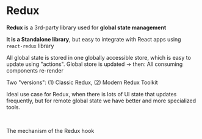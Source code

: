 # Redux

**Redux** is a 3rd-party library used for **global state management**

**It is a Standalone library**, but easy to integrate with React apps using `react-redux` library

All global state is stored in one globally accessible store, which is easy to update using "actions". Global store is updated -> then: All consuming components re-render

Two "versions": (1) Classic Redux, (2) Modern Redux Toolkit

Ideal use case for Redux, when there is lots of UI state that updates frequently, but for remote global state we have better and more specialized tools.

<br>

The mechanism of the Redux hook
